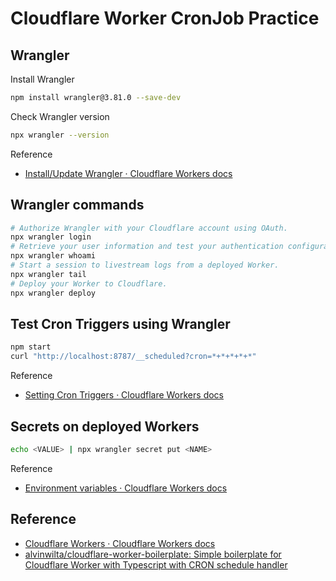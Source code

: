 # Cloudflare Worker CronJob Practice

## Wrangler

Install Wrangler

``` bash
npm install wrangler@3.81.0 --save-dev
```

Check Wrangler version

``` bash
npx wrangler --version
```

Reference

- [Install/Update Wrangler · Cloudflare Workers docs](https://developers.cloudflare.com/workers/wrangler/install-and-update/)

## Wrangler commands

``` bash
# Authorize Wrangler with your Cloudflare account using OAuth.
npx wrangler login
# Retrieve your user information and test your authentication configuration.
npx wrangler whoami
# Start a session to livestream logs from a deployed Worker.
npx wrangler tail
# Deploy your Worker to Cloudflare.
npx wrangler deploy
```

## Test Cron Triggers using Wrangler

``` bash
npm start
curl "http://localhost:8787/__scheduled?cron=*+*+*+*+*"
```

Reference

- [Setting Cron Triggers · Cloudflare Workers docs](https://developers.cloudflare.com/workers/examples/cron-trigger/)

## Secrets on deployed Workers

``` bash
echo <VALUE> | npx wrangler secret put <NAME>
```

Reference

- [Environment variables · Cloudflare Workers docs](https://developers.cloudflare.com/workers/platform/environment-variables/)

## Reference

- [Cloudflare Workers · Cloudflare Workers docs](https://developers.cloudflare.com/workers/)
- [alvinwilta/cloudflare-worker-boilerplate: Simple boilerplate for Cloudflare Worker with Typescript with CRON schedule handler](https://github.com/alvinwilta/cloudflare-worker-boilerplate/)
